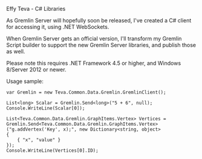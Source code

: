 Effy Teva - C# Libraries

As Gremlin Server will hopefully soon be released,
I've created a C# client for accessing it, using .NET WebSockets.

When Gremlin Server gets an official version, I'll transform my Gremlin Script builder to support the new Gremlin Server libraries, and publish those as well.

Please note this requires .NET Framework 4.5 or higher, and Windows 8/Server 2012 or newer.

Usage sample:

	var Gremlin = new Teva.Common.Data.Gremlin.GremlinClient();

    List<long> Scalar = Gremlin.Send<long>("5 + 6", null);
    Console.WriteLine(Scalar[0]);

    List<Teva.Common.Data.Gremlin.GraphItems.Vertex> Vertices = Gremlin.Send<Teva.Common.Data.Gremlin.GraphItems.Vertex>("g.addVertex('Key', x);", new Dictionary<string, object>
    {
        { "x", "value" }
    });
    Console.WriteLine(Vertices[0].ID);